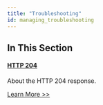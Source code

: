 ```yaml
---
title: "Troubleshooting"
id: managing_troubleshooting
---
```


[http 204]: ./http-204

## In This Section

#### [HTTP 204][http 204]

About the HTTP 204 response.

[Learn More >>][http 204]
